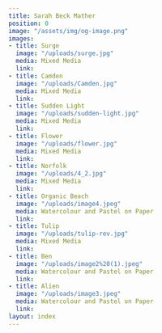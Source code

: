 ```yaml
---
title: Sarah Beck Mather
position: 0
image: "/assets/img/og-image.png"
images:
- title: Surge
  image: "/uploads/surge.jpg"
  media: Mixed Media
  link: 
- title: Camden
  image: "/uploads/Camden.jpg"
  media: Mixed Media
  link: 
- title: Sudden Light
  image: "/uploads/sudden-light.jpg"
  media: Mixed Media
  link: 
- title: Flower
  image: "/uploads/flower.jpg"
  media: Mixed Media
  link: 
- title: Norfolk
  image: "/uploads/4_2.jpg"
  media: Mixed Media
  link: 
- title: Organic Beach
  image: "/uploads/image4.jpeg"
  media: Watercolour and Pastel on Paper
  link: 
- title: Tulip
  image: "/uploads/tulip-rev.jpg"
  media: Mixed Media
  link: 
- title: Ben
  image: "/uploads/image2%20(1).jpeg"
  media: Watercolour and Pastel on Paper
  link: 
- title: Alien
  image: "/uploads/image3.jpeg"
  media: Watercolour and Pastel on Paper
  link: 
layout: index
---
```


